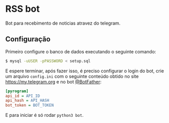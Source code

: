 # RSS bot

Bot para recebimento de noticias atravez do telegram.

## Configuração

Primeiro configure o banco de dados executando o seguinte comando:

```bash
$ mysql -uUSER -pPASSWORD < setup.sql
```

E espere terminar, após fazer isso, é preciso configurar o login do bot, crie um arquivo `config.ini` com o seguinte conteúdo obtido no site https://my.telegram.org e no bot [@BotFather](https://t.me/BotFather):

```ini
[pyrogram]
api_id = API_ID
api_hash = API_HASH
bot_token = BOT_TOKEN
```

E para iniciar é só rodar `python3 bot`.